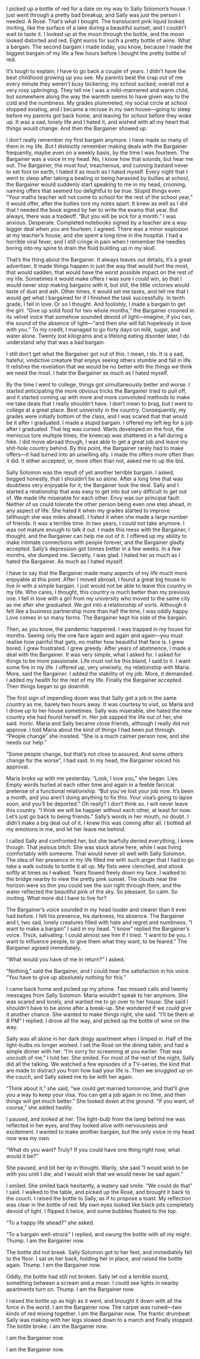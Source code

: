 I picked up a bottle of red for a date on my way to Sally Solomon’s house. I just went through a pretty bad breakup, and Sally was just the person I needed. A Rosé. That’s what I bought. The translucent pink liquid looked inviting, like the surface of a lake during a beautiful sunset, and I couldn’t wait to taste it. I looked up at the moon through the bottle, and the moon looked distorted and red. Eight euros for such a pretty bottle of wine. What a bargain. The second bargain I made today, you know, because I made the biggest bargain of my life a few hours before I bought the pretty bottle of red. 

It’s tough to explain; I have to go back a couple of years. I didn’t have the best childhood growing up you see. My parents beat the crap out of me every minute they weren’t busy bickering; my school sucked; overall not a very rosy upbringing. They tell me I was a mild-mannered and warm child, but somewhere along the way the warmth seems to have given way to the cold and the numbness. My grades plummeted, my social circle at school stopped existing, and I became a recluse in my own house—going to sleep before my parents got back home, and leaving for school before they woke up. It was a sad, lonely life and I hated it, and wished with all my heart that things would change. And then the Bargainer showed up.

I don’t really remember my first bargain anymore. I have made so many of them in my life. But I distinctly remember making deals with the Bargainer frequently, maybe even on a weekly basis, by the time I was fourteen. The Bargainer was a voice in my head. No, I know how that sounds, but hear me out. The Bargainer, the most foul, treacherous, and cunning bastard never to set foot on earth, I hated it as much as I hated myself. Every night that I went to sleep after taking a beating or being harassed by bullies at school, the Bargainer would suddenly start speaking to me in my head, crooning, naming offers that seemed too delightful to be true. Stupid things even. “Your maths teacher will not come to school for the rest of the school year,” it would offer, after the bullies tore my notes apart. It knew as well as I did that I needed the book signed by her to write the exams that year. But always, there was a tradeoff. “But you will be sick for a month.” I was anxious. Desperate. Completed notebooks signed by a teacher are a way bigger deal when you are fourteen. I agreed. There was a minor explosion at my teacher’s house, and she spent a long time in the hospital. I had a horrible viral fever, and I still cringe in pain when I remember the needles boring into my spine to drain the fluid building up in my skull.

That’s the thing about the Bargainer. It always leaves out details, it’s a great advertiser. It made things happen in just the way that would hurt the most, that would sadden, that would have the worst possible impact on the rest of my life. Sometimes it would make offers I was sure I could win, so that I would never stop making bargains with it, but still, the little victories would taste of dust and ash. Other times, it would set me tasks, and tell me that I would get what I bargained for if I finished the task successfully. In tenth grade, I fell in love. Or so I thought. And foolishly, I made a bargain to get the girl. “Give up solid food for two whole months,” the Bargainer crooned in its velvet voice that somehow sounded devoid of light—imagine, if you can, the sound of the absence of light—“and then she will fall hopelessly in love with you.” To my credit, I managed to go forty days on milk, sugar, and water alone. Twenty lost kilograms and a lifelong eating disorder later, I do understand why that was a bad bargain.

I still don’t get what the Bargainer got out of this. I mean, I do. It is a sad, hateful, vindictive creature that enjoys seeing others stumble and fall in life. It relishes the revelation that we would be no better with the things we think we need the most. I hate the Bargainer as much as I hated myself.

By the time I went to college, things got simultaneously better and worse. I started anticipating the more obvious tricks the Bargainer tried to pull off, and it started coming up with more and more convoluted methods to make me take deals that I really shouldn’t have. I don’t mean to brag, but I went to college at a great place. Best university in the country. Consequently, my grades were initially bottom of the class, and I was scared that that would be it after I graduated. I made a stupid bargain. I offered my left leg for a job after I graduated. That leg was cursed. Warts developed on the foot, the meniscus tore multiple times, the kneecap was shattered in a fall during a hike. I did move abroad though, I was able to get a great job and leave my shit-hole country behind. By this point, the Bargainer rarely had to make offers—it had turned into an unwilling ally. I made the offers more often than it did. It either accepted, or, more often than not, asked me to up the bid.

Sally Solomon was the result of yet another terrible bargain. I asked, begged honestly, that I shouldn’t be so alone. After a long time that was doubtless very enjoyable for it, the Bargainer took the deal. Sally and I started a relationship that was easy to get into but very difficult to get out of. We made life miserable for each other. Envy was our principal fault: Neither of us could tolerate the other person being even one step ahead, in any aspect of life. She hated it when my grades started to improve (although she was miles ahead). I hated it when she made a large number of friends. It was a terrible time. In two years, I could not take anymore. I was not mature enough to talk it out. I made this mess with the Bargainer, I thought, and the Bargainer can help me out of it. I offered up my ability to make intimate connections with people forever, and the Bargainer gladly accepted. Sally’s depression got tonnes better in a few weeks. In a few months, she dumped me. Secretly, I was glad. I hated her as much as I hated the Bargainer. As much as I hated myself.

I have to say that the Bargainer made many aspects of my life much more enjoyable at this point. After I moved abroad, I found a great big house to live in with a simple bargain. I just would not be able to leave this country in my life. Who cares, I thought, this country is much better than my previous one. I fell in love with a girl from my university who moved to the same city as me after she graduated. We got into a relationship of sorts. Although it felt like a business partnership more than half the time, I was oddly happy. Love comes in so many forms. The Bargainer kept his side of the bargain. 

Then, as you know, the pandemic happened. I was trapped in my house for months. Seeing only the one face again and again and again—you must realise how painful that gets, no matter how beautiful that face is. I grew bored. I grew frustrated. I grew greedy. After years of abstinence, I made a deal with the Bargainer. It was very simple, what I asked for. I asked for things to be more passionate. Life must not be this bland, I said to it. I want some fire in my life. I offered up, very unwisely, my relationship with Maria. More, said the Bargainer. I added the stability of my job. More, it demanded. I added my health for the rest of my life. Finally the Bargainer accepted. Then things began to go downhill.

The first sign of impending doom was that Sally got a job in the same country as me, barely two hours away. It was courtesy to visit, so Maria and I drove up to her house sometimes. Sally was miserable, she hated the new country she had found herself in. Her job sapped the life out of her, she said. Ironic. Maria and Sally became close friends, although I really did not approve. I told Maria about the kind of things I had been put through. “People change” she insisted. “She is a much calmer person now, and she needs our help.” 

“Some people change, but that’s not close to assured. And some others change for the worse”, I had said. In my head, the Bargainer voiced his approval.

Maria broke up with me yesterday. “Look, I love you,” she began. Lies. Empty words hurled at each other time and again in a feeble farcical pretense of a functional relationship. “But you’ve lost your job now. It’s been a month, and you aren’t doing anything to fix this. Your visa’s going to lapse soon, and you’ll be deported.” Oh really? I don’t think so. I will never leave this country. “I think we will be happier without each other, at least for now. Let’s just go back to being friends.” Sally’s words in her mouth, no doubt. I didn’t make a big deal out of it. I knew this was coming after all. I bottled all my emotions in me, and let her leave me behind.

I called Sally and confronted her, but she tearfully denied everything. I knew though. That jealous bitch. She was stuck alone here, while I was living comfortably with someone. That would never sit well with Sally Solomon. The idea of her presence in my life filled me with such anger that I had to go take a walk outside to bottle it all up. My fists were clenched, and shook softly at times as I walked. Tears flowed freely down my face. I walked to the bridge nearby to view the pretty pink sunset. The clouds near the horizon were so thin you could see the sun right through them, and the water reflected the beautiful pink of the sky. So pleasant. So calm. So inviting. What more did I have to live for?

The Bargainer’s voice sounded in my head louder and clearer than it ever had before. I felt his presence, his darkness, his absence. The Bargainer and I, two sad, lonely creatures filled with hate and regret and numbness. “I want to make a bargain” I said in my head. “I know” replied the Bargainer’s voice. Thick, salivating. I could almost see him if I tried. “I want to be you. I want to influence people, to give them what they want, to be feared.” The Bargainer agreed immediately. 

“What would you have of me in return?” I asked.

“Nothing,” said the Bargainer, and I could hear the satisfaction in his voice. “You have to give up absolutely nothing for this.”

I came back home and picked up my phone. Two missed calls and twenty messages from Sally Solomon. Maria wouldn’t speak to her anymore. She was scared and lonely, and wanted me to go over to her house. She said I shouldn’t have to be alone after a break-up. She wondered if we could give it another chance. She wanted to make things right, she said. “I’ll be there at 8 PM” I replied. I drove all the way, and picked up the bottle of wine on the way.

Sally was all alone in her dark dingy apartment when I limped in. Half of the light-bulbs no longer worked. I set the  Rosé on the dining table, and had a simple dinner with her. “I’m sorry for screaming at you earlier. That was uncouth of me,” I told her. She smiled. For most of the rest of the night, Sally did all the talking. We watched a few episodes of a TV-series, the kind that are made to distract you from how bad your life is. Then we snuggled up on the couch, and Sally asked me to be with her again.

“Think about it,” she said, “we could get married tomorrow, and that’ll give you a way to keep your visa. You can get a job again in no time, and then things will get much better.” She looked down at the ground. “If you want, of course,” she added hastily.

I paused, and looked at her. The light-bulb from the lamp behind me was reflected in her eyes, and they looked alive with nervousness and excitement. I wanted to make another bargain, but the only voice in my head now was my own.

“What do you want? Truly? If you could have one thing right now, what would it be?”

She paused, and bit her lip in thought. Warily, she said “I would wish to be with you until I die, and I would wish that we would never be sad again.”

I smiled. She smiled back hesitantly, a watery sad smile. “We could do that” I said. I walked to the table, and picked up the  Rosé, and brought it back to the couch. I raised the bottle to Sally, as if to propose a toast. My reflection was clear in the bottle of red. My own eyes looked like black pits completely devoid of light. I flipped it twice, and some bubbles floated to the top.

“To a happy life ahead?” she asked.

“To a bargain well-struck” I replied, and swung the bottle with all my might. Thump. I am the Bargainer now.

The bottle did not break. Sally Solomon got to her feet, and immediately fell to the floor. I sat on her back, holding her in place, and raised the bottle again. Thump. I am the Bargainer now.

Oddly, the bottle had still not broken. Sally let out a terrible sound, something between a scream and a moan. I could see lights in nearby apartments turn on. Thump. I am the Bargainer now.

I raised the bottle up as high as it went, and brought it down with all the force in the world. I am the Bargainer now. The carpet was ruined—two kinds of red mixing together. I am the Bargainer now. The frantic drumbeat Sally was making with her legs slowed down to a march and finally stopped. The bottle broke. I am the Bargainer now. 

I am the Bargainer now. 

I am the Bargainer now.